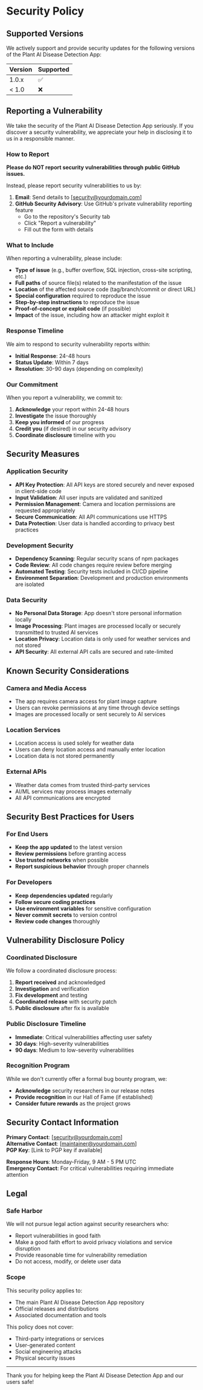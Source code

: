 # Security Policy

## Supported Versions

We actively support and provide security updates for the following versions of the Plant AI Disease Detection App:

| Version | Supported          |
| ------- | ------------------ |
| 1.0.x   | :white_check_mark: |
| < 1.0   | :x:                |

## Reporting a Vulnerability

We take the security of the Plant AI Disease Detection App seriously. If you discover a security vulnerability, we appreciate your help in disclosing it to us in a responsible manner.

### How to Report

**Please do NOT report security vulnerabilities through public GitHub issues.**

Instead, please report security vulnerabilities to us by:

1. **Email**: Send details to [security@yourdomain.com]
2. **GitHub Security Advisory**: Use GitHub's private vulnerability reporting feature
   - Go to the repository's Security tab
   - Click "Report a vulnerability"
   - Fill out the form with details

### What to Include

When reporting a vulnerability, please include:

- **Type of issue** (e.g., buffer overflow, SQL injection, cross-site scripting, etc.)
- **Full paths** of source file(s) related to the manifestation of the issue
- **Location** of the affected source code (tag/branch/commit or direct URL)
- **Special configuration** required to reproduce the issue
- **Step-by-step instructions** to reproduce the issue
- **Proof-of-concept or exploit code** (if possible)
- **Impact** of the issue, including how an attacker might exploit it

### Response Timeline

We aim to respond to security vulnerability reports within:

- **Initial Response**: 24-48 hours
- **Status Update**: Within 7 days
- **Resolution**: 30-90 days (depending on complexity)

### Our Commitment

When you report a vulnerability, we commit to:

1. **Acknowledge** your report within 24-48 hours
2. **Investigate** the issue thoroughly
3. **Keep you informed** of our progress
4. **Credit you** (if desired) in our security advisory
5. **Coordinate disclosure** timeline with you

## Security Measures

### Application Security

- **API Key Protection**: All API keys are stored securely and never exposed in client-side code
- **Input Validation**: All user inputs are validated and sanitized
- **Permission Management**: Camera and location permissions are requested appropriately
- **Secure Communication**: All API communications use HTTPS
- **Data Protection**: User data is handled according to privacy best practices

### Development Security

- **Dependency Scanning**: Regular security scans of npm packages
- **Code Review**: All code changes require review before merging
- **Automated Testing**: Security tests included in CI/CD pipeline
- **Environment Separation**: Development and production environments are isolated

### Data Security

- **No Personal Data Storage**: App doesn't store personal information locally
- **Image Processing**: Plant images are processed locally or securely transmitted to trusted AI services
- **Location Privacy**: Location data is only used for weather services and not stored
- **API Security**: All external API calls are secured and rate-limited

## Known Security Considerations

### Camera and Media Access
- The app requires camera access for plant image capture
- Users can revoke permissions at any time through device settings
- Images are processed locally or sent securely to AI services

### Location Services
- Location access is used solely for weather data
- Users can deny location access and manually enter location
- Location data is not stored permanently

### External APIs
- Weather data comes from trusted third-party services
- AI/ML services may process images externally
- All API communications are encrypted

## Security Best Practices for Users

### For End Users
- **Keep the app updated** to the latest version
- **Review permissions** before granting access
- **Use trusted networks** when possible
- **Report suspicious behavior** through proper channels

### For Developers
- **Keep dependencies updated** regularly
- **Follow secure coding practices**
- **Use environment variables** for sensitive configuration
- **Never commit secrets** to version control
- **Review code changes** thoroughly

## Vulnerability Disclosure Policy

### Coordinated Disclosure
We follow a coordinated disclosure process:

1. **Report received** and acknowledged
2. **Investigation** and verification
3. **Fix development** and testing
4. **Coordinated release** with security patch
5. **Public disclosure** after fix is available

### Public Disclosure Timeline
- **Immediate**: Critical vulnerabilities affecting user safety
- **30 days**: High-severity vulnerabilities
- **90 days**: Medium to low-severity vulnerabilities

### Recognition Program
While we don't currently offer a formal bug bounty program, we:
- **Acknowledge** security researchers in our release notes
- **Provide recognition** in our Hall of Fame (if established)
- **Consider future rewards** as the project grows

## Security Contact Information

**Primary Contact**: [security@yourdomain.com]  
**Alternative Contact**: [maintainer@yourdomain.com]  
**PGP Key**: [Link to PGP key if available]

**Response Hours**: Monday-Friday, 9 AM - 5 PM UTC  
**Emergency Contact**: For critical vulnerabilities requiring immediate attention

## Legal

### Safe Harbor
We will not pursue legal action against security researchers who:
- Report vulnerabilities in good faith
- Make a good faith effort to avoid privacy violations and service disruption
- Provide reasonable time for vulnerability remediation
- Do not access, modify, or delete user data

### Scope
This security policy applies to:
- The main Plant AI Disease Detection App repository
- Official releases and distributions
- Associated documentation and tools

This policy does not cover:
- Third-party integrations or services
- User-generated content
- Social engineering attacks
- Physical security issues

---

Thank you for helping keep the Plant AI Disease Detection App and our users safe! 